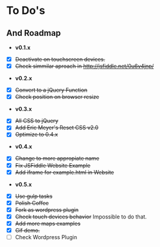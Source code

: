 # To Do's
## And Roadmap
- **v0.1.x**
- [x] ~~Deactivate on touchscreen devices.~~
- [x] ~~Check simmilar aproach in http://jsfiddle.net/0u6v4jnp/~~
- **v0.2.x**
- [x] ~~Convert to a jQuery Function~~
- [x] ~~Check position on browser resize~~
- **v0.3.x**
- [x] ~~All CSS to jQuery~~
- [x] ~~Add Eric Meyer's Reset CSS v2.0~~
- [x] ~~Optimize to 0.4.x~~
- **v0.4.x**
- [x] ~~Change to more appropiate name~~
- [x] ~~Fix JSFiddle Website Example~~
- [x] ~~Add iframe for example.html in Website~~
- **v0.5.x**
- [x] ~~Use gulp tasks~~
- [x] ~~Polish Coffee~~
- [x] ~~Fork as wordpress plugin~~
- [x] ~~Check touch devices behavior~~ Impossible to do that.
- [x] ~~Add more maps examples~~
- [x] ~~Gif demo.~~
- [ ] Check Wordpress Plugin
